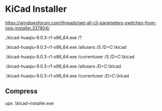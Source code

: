 # KiCad Installer

https://windowsforum.com/threads/get-all-cli-parameters-switches-from-nsis-installer.337804/


<!-- Displays help -->
./kicad-huaqiu-9.0.3-r1-x86_64.exe /? 

<!-- The dir can be new dir ,which will be created -->

<!-- Requires admin privileges -->
.\kicad-huaqiu-9.0.3-r1-x86_64.exe  /allusers /S  /D=C:\kicad

.\kicad-huaqiu-9.0.3-r1-x86_64.exe  /currentuser /S  /D=C:\kicad


<!-- Not running in Silent mode -->

.\kicad-huaqiu-9.0.3-r1-x86_64.exe  /allusers /D=C:\kicad

.\kicad-huaqiu-9.0.3-r1-x86_64.exe  /currentuser /D=C:\kicad

## Compress

upx  .\kicad-installer.exe